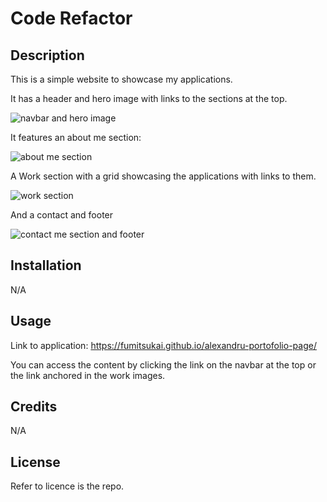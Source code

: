 # Code Refactor

## Description

This is a simple website to showcase my applications.

It has a header and hero image with links to the sections at the top.

![navbar and hero image](../alexandru-portofolio-page/assets/images/header.png)

It features an about me section:

![about me section](../alexandru-portofolio-page/assets/images/about.png)

A Work section with a grid showcasing the applications with links to them.

![work section](../alexandru-portofolio-page/assets/images/work.png)

And a contact and footer

![contact me section and footer](../alexandru-portofolio-page/assets/images/contact.png)

## Installation

N/A

## Usage

Link to application: https://fumitsukai.github.io/alexandru-portofolio-page/

You can access the content by clicking the link on the navbar at the top or the link anchored in the work images.

## Credits

N/A

## License

Refer to licence is the repo.